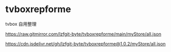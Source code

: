 # tvboxrepforme
tvbox 自用整理

https://raw.gitmirror.com/lzfgit-byte/tvboxrepforme/main/myStore/all.json


https://cdn.jsdelivr.net/gh/lzfgit-byte/tvboxrepforme@1.0.2/myStore/all.json
